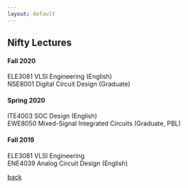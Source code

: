 ```yaml
---
layout: default
---
```


## Nifty Lectures


#### Fall 2020

ELE3081 VLSI Engineering (English)   
NSE8001 Digital Circuit Design (Graduate)

#### Spring 2020

ITE4003 SOC Design (English)   
EWE8050 Mixed-Signal Integrated Circuits (Graduate, PBL)

#### Fall 2019

ELE3081 VLSI Engineering  
ENE4039 Analog Circuit Design (English)

[back](./)
